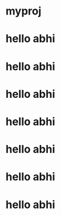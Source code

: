 # myproj
<h1> hello abhi</h1>
<h1> hello abhi</h1>
<h1> hello abhi</h1>
<h1> hello abhi</h1>
<h1> hello abhi</h1>
<h1> hello abhi</h1>
<h1> hello abhi</h1>
